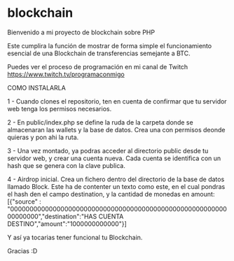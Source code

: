# blockchain

Bienvenido a mi proyecto de blockchain sobre PHP

Este cumplira la función de mostrar de forma simple el funcionamiento esencial de una Blockchain de transferencias semejante a BTC.

Puedes ver el proceso de programación en mi canal de Twitch https://www.twitch.tv/programaconmigo


COMO INSTALARLA

 1 - Cuando clones el repositorio, ten en cuenta de confirmar que tu servidor web tenga los permisos necesarios.
 
 2 - En public/index.php se define la ruda de la carpeta donde se almacenaran las wallets y la base de datos. Crea una con permisos deonde quieras y pon ahi la ruta.
 
 3 - Una vez montado, ya podras acceder al directorio public desde tu servidor web, y crear una cuenta nueva. Cada cuenta se identifica con un hash que se genera con la clave publica.
 
 4 - Airdrop inicial. Crea un fichero dentro del directorio de la base de datos llamado Block. Este ha de contenter un texto como este, en el cual pondras el hash den el campo destination, y la cantidad de monedas en amount:
 [{"source" : "0000000000000000000000000000000000000000000000000000000000000000","destination":"HAS CUENTA DESTINO","amount":"1000000000000"}]

Y así ya tocarias tener funcional tu Blockchain.

Gracias :D

